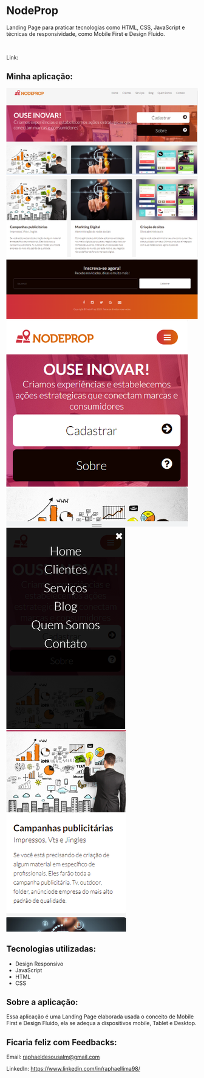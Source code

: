 # NodeProp

Landing Page para praticar tecnologias como HTML, CSS, JavaScript e técnicas de responsividade, como Mobile First e Design Fluido.

<br/>

Link:

## Minha aplicação:

<img src="src/assets/screenshots/img1.png" />
<img src="src/assets/screenshots/img2.png" />
<img src="src/assets/screenshots/img3.png" />
<img src="src/assets/screenshots/img4.png" />
<img src="src/assets/screenshots/img5.png" />
<img src="src/assets/screenshots/img6.png" />

## Tecnologias utilizadas:

<ul>

  <li>Design Responsivo</li>

  <li>JavaScript</li>

  <li>HTML</li>

  <li>CSS</li>

</ul>

## Sobre a aplicação:

Essa aplicação é uma Landing Page elaborada usada o conceito de Mobile First e Design Fluido, ela se adequa a dispositivos mobile, Tablet e Desktop.

## Ficaria feliz com Feedbacks:

Email: raphaeldesousalm@gmail.com <br>

LinkedIn: https://www.linkedin.com/in/raphaellima98/
